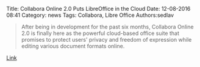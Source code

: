 Title: Collabora Online 2.0 Puts LibreOffice in the Cloud
Date: 12-08-2016 08:41
Category: news
Tags: Collabora, Libre Office
Authors:sedlav

> After being in development for the past six months, Collabora Online 2.0 is finally here as the powerful cloud-based office suite that promises to protect users' privacy and freedom of expression while editing various document formats online. 

[Link](http://news.softpedia.com/news/collabora-online-2-0-puts-libreoffice-in-the-cloud-adds-collaborative-editing-510777.shtml)
